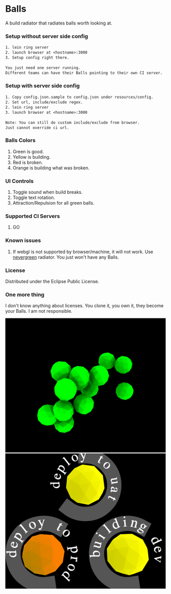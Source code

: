 # Balls

A build radiator that radiates balls worth looking at.

### Setup without server side config

	1. lein ring server
	2. launch browser at <hostname>:3000
	3. Setup config right there.

	You just need one server running.
	Different teams can have their Balls pointing to their own CI server.

### Setup with server side config

	1. Copy config.json.sample to config.json under resources/config.
	2. Set url, include/exclude regex.
	2. lein ring server
	3. launch browser at <hostname>:3000

	Note: You can still do custom include/exclude from browser.
	Just cannot override ci url.

### Balls Colors

1. Green is good.
2. Yellow is building.
3. Red is broken.
4. Orange is building what was broken.

### UI Controls

1. Toggle sound when build breaks.
2. Toggle text rotation.
3. Attraction/Repulsion for all green balls.

### Supported CI Servers

1. GO

### Known issues

1. If webgl is not supported by browser/machine, it will not work.
   Use [nevergreen](https://github.com/build-canaries/nevergreen) radiator.
   You just won't have any Balls.

### License

Distributed under the Eclipse Public License.

### One more thing

I don't know anything about licenses.
You clone it, you own it, they become your Balls.
I am not responsible.

![Green balls](docs/all-green-balls.png)
![Building balls](docs/balls-building.png)
